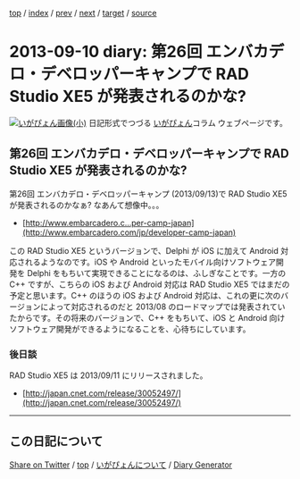 [top](https://igapyon.github.io/diary/) 
 / [index](https://igapyon.github.io/diary/2013/index.html) 
 / [prev](https://igapyon.github.io/diary/2013/ig130909.html) 
 / [next](https://igapyon.github.io/diary/2013/ig130924.html) 
 / [target](https://igapyon.github.io/diary/2013/ig130910.html) 
 / [source](https://github.com/igapyon/diary/blob/gh-pages/2013/ig130910.html.src.md) 

2013-09-10 diary: 第26回 エンバカデロ・デベロッパーキャンプで RAD Studio XE5 が発表されるのかな?
=====================================================================================================
[![いがぴょん画像(小)](https://igapyon.github.io/diary/images/iga200306s.jpg "いがぴょん")](https://igapyon.github.io/diary/memo/memoigapyon.html) 日記形式でつづる [いがぴょん](https://igapyon.github.io/diary/memo/memoigapyon.html)コラム ウェブページです。

## 第26回 エンバカデロ・デベロッパーキャンプで RAD Studio XE5 が発表されるのかな?

第26回 エンバカデロ・デベロッパーキャンプ (2013/09/13)で RAD Studio XE5 が発表されるのかなぁ? なあんて想像中。。。

* [http://www.embarcadero.c...per-camp-japan](http://www.embarcadero.com/jp/developer-camp-japan)

この RAD Studio XE5 というバージョンで、Delphi が iOS に加えて Android 対応されるようなのです。iOS や Android といったモバイル向けソフトウェア開発を Delphi をもちいて実現できることになるのは、ふしぎなことです。一方の C++ ですが、こちらの iOS および Android 対応は RAD Studio XE5 ではまだの予定と思います。C++ のほうの iOS および Android 対応は、これの更に次のバージョンによって対応されるのだと 2013/08 のロードマップでは発表されていたからです。その将来のバージョンで、C++ をもちいて、iOS と Android 向けソフトウェア開発ができるようになることを、心待ちにしています。


### 後日談

RAD Studio XE5 は 2013/09/11 にリリースされました。

* [http://japan.cnet.com/release/30052497/](http://japan.cnet.com/release/30052497/)

----------------------------------------------------------------------------------------------------

## この日記について

[Share on Twitter](https://twitter.com/intent/tweet?hashtags=igapyon%2Cdiary%2C%E3%81%84%E3%81%8C%E3%81%B4%E3%82%87%E3%82%93&text=%E7%AC%AC26%E5%9B%9E+%E3%82%A8%E3%83%B3%E3%83%90%E3%82%AB%E3%83%87%E3%83%AD%E3%83%BB%E3%83%87%E3%83%99%E3%83%AD%E3%83%83%E3%83%91%E3%83%BC%E3%82%AD%E3%83%A3%E3%83%B3%E3%83%97%E3%81%A7+RAD+Studio+XE5+%E3%81%8C%E7%99%BA%E8%A1%A8%E3%81%95%E3%82%8C%E3%82%8B%E3%81%AE%E3%81%8B%E3%81%AA%3F&url=https%3A%2F%2Figapyon.github.io%2Fdiary%2F2013%2Fig130910.html) / [top](https://igapyon.github.io/diary/) / [いがぴょんについて](https://igapyon.github.io/diary/memo/memoigapyon.html) / [Diary Generator](https://github.com/igapyon/igapyonv3)

